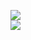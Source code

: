 [![](https://img.shields.io/badge/Made%20With-Github%20Spray-lightgrey.svg?style=for-the-badge&logo=github)](https://github.com/Annihil/github-spray#5430)  
[![](https://i.imgur.com/2DrTn0Z.gif)](https://github.com/Annihil/github-spray)
